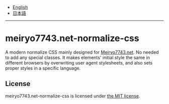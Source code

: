 - [English](./README.md)
- [日本語](./README.ja.md)

---

# meiryo7743.net-normalize-css

A modern normalize CSS mainly designed for [Meiryo7743.net](https://meiryo7743.net). No needed to add any special classes. It makes elements' initial style the same in different browsers by overwriting user agent stylesheets, and also sets proper styles in a specific language.

## License

meiryo7743.net-normalize-css is licensed under [the MIT license](./LICENSE).
